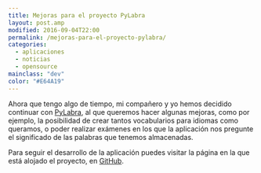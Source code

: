 ```yaml
---
title: Mejoras para el proyecto PyLabra
layout: post.amp
modified: 2016-09-04T22:00
permalink: /mejoras-para-el-proyecto-pylabra/
categories:
  - aplicaciones
  - noticias
  - opensource
mainclass: "dev"
color: "#E64A19"
---
```


Ahora que tengo algo de tiempo, mi compañero y yo hemos decidido continuar con [PyLabra][1], al que queremos hacer algunas mejoras, como por ejemplo, la posibilidad de crear tantos vocabularios para idiomas como queramos, o poder realizar exámenes en los que la aplicación nos pregunte el significado de las palabras que tenemos almacenadas.

Para seguir el desarrollo de la aplicación puedes visitar la página en la que está alojado el proyecto, en [GitHub][2].

 [1]: https://elbauldelprogramador.com/pylabra-aplicacion-para-almacenar/
 [2]: https://github.com/algui91/PyLabra
